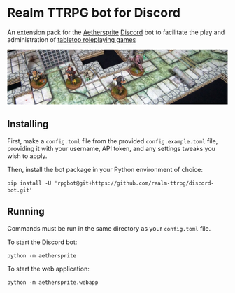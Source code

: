 # Realm TTRPG bot for Discord

An extension pack for the [Aethersprite][] [Discord][] bot to facilitate the
play and administration of [tabletop roleplaying games][]

![realm](https://raw.githubusercontent.com/realm-ttrpg/discord-bot/assets/realm.jpg)

## Installing

First, make a `config.toml` file from the provided `config.example.toml` file,
providing it with your username, API token, and any settings tweaks you wish to
apply.

Then, install the bot package in your Python environment of choice:

```shell
pip install -U 'rpgbot@git+https://github.com/realm-ttrpg/discord-bot.git'
```

## Running

Commands must be run in the same directory as your `config.toml` file.

To start the Discord bot:

```shell
python -m aethersprite
```

To start the web application:

```shell
python -m aethersprite.webapp
```

[aethersprite]: https://github.com/haliphax/aethersprite
[discord]: https://discord.com
[tabletop roleplaying games]: https://en.wikipedia.org/wiki/Tabletop_role-playing_game
